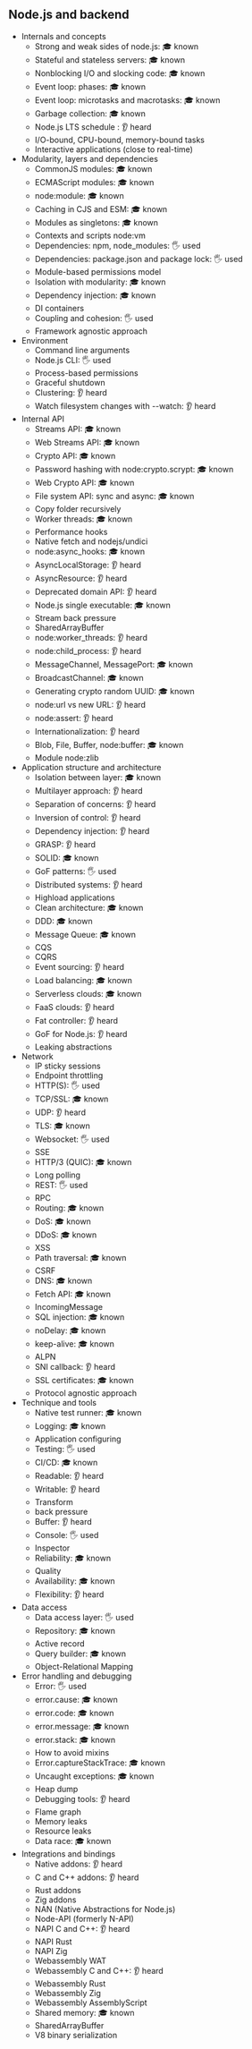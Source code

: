 ## Node.js and backend

- Internals and concepts
  - Strong and weak sides of node.js: 🎓 known
  - Stateful and stateless servers: 🎓 known
  - Nonblocking I/O and slocking code: 🎓 known
  - Event loop: phases: 🎓 known
  - Event loop: microtasks and macrotasks: 🎓 known
  - Garbage collection: 🎓 known
  - Node.js LTS schedule : 👂 heard
  - I/O-bound, CPU-bound, memory-bound tasks
  - Interactive applications (close to real-time)
- Modularity, layers and dependencies
  - CommonJS modules: 🎓 known
  - ECMAScript modules: 🎓 known
  - node:module: 🎓 known
  - Caching in CJS and ESM: 🎓 known
  - Modules as singletons: 🎓 known
  - Contexts and scripts node:vm
  - Dependencies: npm, node_modules: 🖐️ used
  - Dependencies: package.json and package lock: 🖐️ used
  - Module-based permissions model
  - Isolation with modularity: 🎓 known
  - Dependency injection: 🎓 known
  - DI containers
  - Coupling and cohesion: 🖐️ used
  - Framework agnostic approach
- Environment
  - Command line arguments
  - Node.js CLI: 🖐️ used
  - Process-based permissions
  - Graceful shutdown
  - Clustering: 👂 heard
  - Watch filesystem changes with --watch: 👂 heard
- Internal API
  - Streams API: 🎓 known
  - Web Streams API: 🎓 known
  - Crypto API: 🎓 known
  - Password hashing with node:crypto.scrypt: 🎓 known
  - Web Crypto API: 🎓 known
  - File system API: sync and async: 🎓 known
  - Copy folder recursively
  - Worker threads: 🎓 known
  - Performance hooks
  - Native fetch and nodejs/undici
  - node:async_hooks: 🎓 known
  - AsyncLocalStorage: 👂 heard
  - AsyncResource: 👂 heard
  - Deprecated domain API: 👂 heard
  - Node.js single executable: 🎓 known
  - Stream back pressure
  - SharedArrayBuffer
  - node:worker_threads: 👂 heard
  - node:child_process: 👂 heard
  - MessageChannel, MessagePort: 🎓 known
  - BroadcastChannel: 🎓 known
  - Generating crypto random UUID: 🎓 known
  - node:url vs new URL: 👂 heard
  - node:assert: 👂 heard
  - Internationalization: 👂 heard
  - Blob, File, Buffer, node:buffer: 🎓 known
  - Module node:zlib
- Application structure and architecture
  - Isolation between layer: 🎓 known
  - Multilayer approach: 👂 heard
  - Separation of concerns: 👂 heard
  - Inversion of control: 👂 heard
  - Dependency injection: 👂 heard
  - GRASP: 👂 heard
  - SOLID: 🎓 known
  - GoF patterns: 🖐️ used
  - Distributed systems: 👂 heard
  - Highload applications
  - Clean architecture: 🎓 known
  - DDD: 🎓 known
  - Message Queue: 🎓 known
  - CQS
  - CQRS
  - Event sourcing: 👂 heard
  - Load balancing: 🎓 known
  - Serverless clouds: 🎓 known
  - FaaS clouds: 👂 heard
  - Fat controller: 👂 heard
  - GoF for Node.js: 👂 heard
  - Leaking abstractions
- Network
  - IP sticky sessions
  - Endpoint throttling
  - HTTP(S): 🖐️ used
  - TCP/SSL: 🎓 known
  - UDP: 👂 heard
  - TLS: 🎓 known
  - Websocket: 🖐️ used
  - SSE
  - HTTP/3 (QUIC): 🎓 known
  - Long polling
  - REST: 🖐️ used
  - RPC
  - Routing: 🎓 known
  - DoS: 🎓 known
  - DDoS: 🎓 known
  - XSS
  - Path traversal: 🎓 known
  - CSRF
  - DNS: 🎓 known
  - Fetch API: 🎓 known
  - IncomingMessage
  - SQL injection: 🎓 known
  - noDelay: 🎓 known
  - keep-alive: 🎓 known
  - ALPN
  - SNI callback: 👂 heard
  - SSL certificates: 🎓 known
  - Protocol agnostic approach
- Technique and tools
  - Native test runner: 🎓 known
  - Logging: 🎓 known
  - Application configuring
  - Testing: 🖐️ used
  - CI/CD: 🎓 known
  - Readable: 👂 heard
  - Writable: 👂 heard
  - Transform
  - back pressure
  - Buffer: 👂 heard
  - Console: 🖐️ used
  - Inspector
  - Reliability: 🎓 known
  - Quality
  - Availability: 🎓 known
  - Flexibility: 👂 heard
- Data access
  - Data access layer: 🖐️ used
  - Repository: 🎓 known
  - Active record
  - Query builder: 🎓 known
  - Object-Relational Mapping
- Error handling and debugging
  - Error: 🖐️ used
  - error.cause: 🎓 known
  - error.code: 🎓 known
  - error.message: 🎓 known
  - error.stack: 🎓 known
  - How to avoid mixins
  - Error.captureStackTrace: 🎓 known
  - Uncaught exceptions: 🎓 known
  - Heap dump
  - Debugging tools: 👂 heard
  - Flame graph
  - Memory leaks
  - Resource leaks
  - Data race: 🎓 known
- Integrations and bindings
  - Native addons: 👂 heard
  - C and C++ addons: 👂 heard
  - Rust addons
  - Zig addons
  - NAN (Native Abstractions for Node.js)
  - Node-API (formerly N-API)
  - NAPI C and C++: 👂 heard
  - NAPI Rust
  - NAPI Zig
  - Webassembly WAT
  - Webassembly C and C++: 👂 heard
  - Webassembly Rust
  - Webassembly Zig
  - Webassembly AssemblyScript
  - Shared memory: 🎓 known
  - SharedArrayBuffer
  - V8 binary serialization
